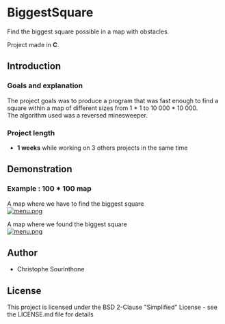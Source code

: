 # BiggestSquare
Find the biggest square possible in a map with obstacles.

Project made in __C__.

## Introduction
### Goals and explanation
The project goals was to produce a program that was fast enough to find a square within a map of different sizes from 1 * 1 to 10 000 * 10 000.<br />
The algorithm used was a reversed minesweeper.

### Project length
 * __1 weeks__ while working on 3 others projects in the same time

## Demonstration
### Example : 100 * 100 map
A map where we have to find the biggest square <br />
[![menu.png](https://imgur.com/GEFqMFd.png)](https://imgur.com/GEFqMFd.png)

A map where we found the biggest square <br />
[![menu.png](https://imgur.com/FNOu9eV.png)](https://imgur.com/FNOu9eV.png)
## Author
 * Christophe Sourinthone
 
## License
This project is licensed under the BSD 2-Clause "Simplified" License - see the LICENSE.md file for details<br />
